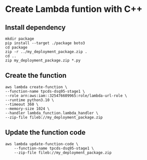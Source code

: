 # Create Lambda funtion with C++
## Install dependency
```
mkdir package
pip install --target ./package boto3
cd package
zip -r ../my_deployment_package.zip .
cd ..
zip my_deployment_package.zip *.py
```

## Create the function
```
aws lambda create-function \
--function-name tpcds-dsq95-stage1 \
--role arn:aws:iam::325476609965:role/lambda-url-role \
--runtime python3.10 \
--timeout 360 \
--memory-size 1024 \
--handler lambda_function.lambda_handler \
--zip-file fileb://my_deployment_package.zip
```

## Update the function code
```
aws lambda update-function-code \
    --function-name tpcds-dsq95-stage1 \
    --zip-file fileb://my_deployment_package.zip
```
